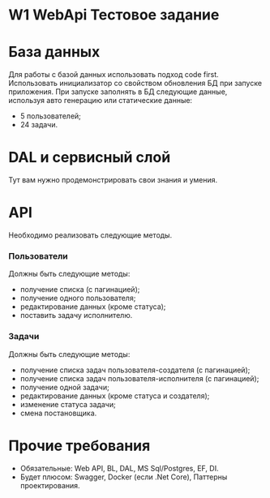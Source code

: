 # W1 WebApi Тестовое задание

# База данных
Для работы с базой данных использовать подход code first. Использовать инициализатор со свойством обновления БД при запуске приложения.
При запуске заполнять в БД следующие данные, используя авто генерацию или статические данные:
* 5 пользователей;
* 24 задачи.

# DAL и сервисный слой
Тут вам нужно продемонстрировать свои знания и умения.

# API
Необходимо реализовать следующие методы.
### Пользователи
Должны быть следующие методы:
* получение списка (с пагинацией);
* получение одного пользователя;
* редактирование данных (кроме статуса);
* поставить задачу исполнителю.
### Задачи
Должны быть следующие методы:
* получение списка задач пользователя-создателя (с пагинацией);
* получение списка задач пользователя-исполнителя (с пагинацией);
* получение одной задачи;
* редактирование данных (кроме статуса и создателя);
* изменение статуса задачи;
* смена постановщика.

# Прочие требования
* Обязательные: Web API, BL, DAL, MS Sql/Postgres, EF, DI.
* Будет плюсом: Swagger, Docker (если .Net Core), Паттерны проектирования.
